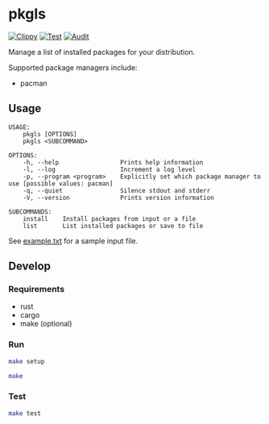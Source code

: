 # pkgls

[![Clippy](https://github.com/brettinternet/pkgls/actions/workflows/clippy.yml/badge.svg)](https://github.com/brettinternet/pkgls/actions/workflows/clippy.yml)
[![Test](https://github.com/brettinternet/pkgls/actions/workflows/test.yml/badge.svg)](https://github.com/brettinternet/pkgls/actions/workflows/test.yml)
[![Audit](https://github.com/brettinternet/pkgls/actions/workflows/audit.yml/badge.svg)](https://github.com/brettinternet/pkgls/actions/workflows/audit.yml)

Manage a list of installed packages for your distribution.

Supported package managers include:

- pacman

## Usage

```
USAGE:
    pkgls [OPTIONS]
    pkgls <SUBCOMMAND>

OPTIONS:
    -h, --help                 Prints help information
    -l, --log                  Increment a log level
    -p, --program <program>    Explicitly set which package manager to use [possible values: pacman]
    -q, --quiet                Silence stdout and stderr
    -V, --version              Prints version information

SUBCOMMANDS:
    install    Install packages from input or a file
    list       List installed packages or save to file
```

See [example.txt](test/example.txt) for a sample input file.

## Develop

### Requirements

- rust
- cargo
- make (optional)

### Run

```sh
make setup
```

```sh
make
```

### Test

```sh
make test
```
